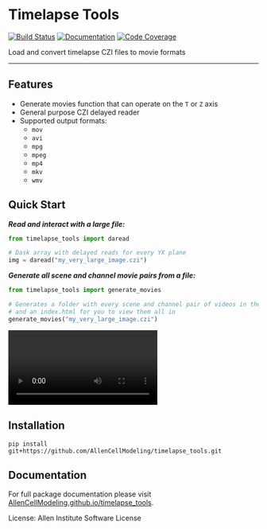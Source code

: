 # Timelapse Tools

[![Build Status](https://github.com/AllenCellModeling/timelapse_tools/workflows/Build%20Master/badge.svg)](https://github.com/AllenCellModeling/timelapse_tools/actions)
[![Documentation](https://github.com/AllenCellModeling/timelapse_tools/workflows/Documentation/badge.svg)](https://AllenCellModeling.github.io/timelapse_tools)
[![Code Coverage](https://codecov.io/gh/AllenCellModeling/timelapse_tools/branch/master/graph/badge.svg)](https://codecov.io/gh/AllenCellModeling/timelapse_tools)

Load and convert timelapse CZI files to movie formats

---

## Features
* Generate movies function that can operate on the `T` or `Z` axis
* General purpose CZI delayed reader
* Supported output formats:
    * `mov`
    * `avi`
    * `mpg`
    * `mpeg`
    * `mp4`
    * `mkv`
    * `wmv`

## Quick Start

_**Read and interact with a large file:**_
```python
from timelapse_tools import daread

# Dask array with delayed reads for every YX plane
img = daread("my_very_large_image.czi")
```

_**Generate all scene and channel movie pairs from a file:**_
```python
from timelapse_tools import generate_movies

# Generates a folder with every scene and channel pair of videos in the file
# and an index.html for you to view them all in
generate_movies("my_very_large_image.czi")
```

![Example Generated Timelapse Movie](data/example.mp4)

## Installation

`pip install git+https://github.com/AllenCellModeling/timelapse_tools.git`

## Documentation
For full package documentation please visit [AllenCellModeling.github.io/timelapse_tools](https://AllenCellModeling.github.io/timelapse_tools).

License: Allen Institute Software License
